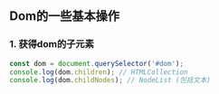 ## Dom的一些基本操作

### 1. 获得dom的子元素
```js
const dom = document.querySelector('#dom');
console.log(dom.children); // HTMLCollection
console.log(dom.childNodes); // NodeList (包括文本)
```